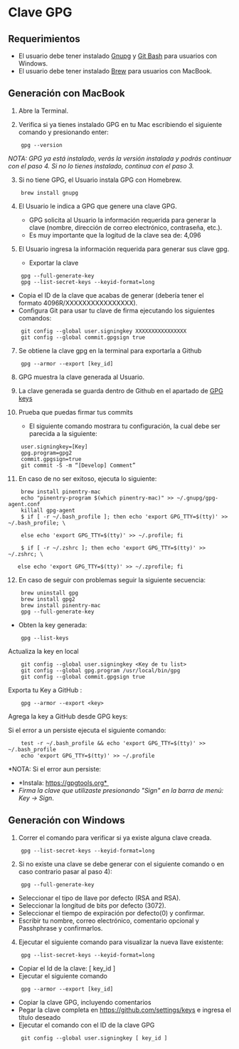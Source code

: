 # Clave GPG
## Requerimientos
   
  * El usuario debe tener instalado [Gnupg](https://www.gnupg.org/download) y [Git Bash](https://git-scm.com/downloads) para usuarios con Windows.
  * El usuario debe tener instalado [Brew](https://brew.sh/index_es) para usuarios con MacBook.

## Generación con MacBook

1. Abre la Terminal.

2. Verifica si ya tienes instalado GPG en tu Mac escribiendo el siguiente comando y presionando enter:
```
    gpg --version  
```
   *NOTA: GPG ya está instalado, verás la versión instalada y podrás continuar con el paso 4. Si no lo tienes instalado, continua con el paso 3.*

3. Si no tiene GPG, el Usuario instala GPG con Homebrew.
```
    brew install gnupg
```
4. El Usuario le indica a GPG que genere una clave GPG.
    * GPG solicita al Usuario la información requerida para generar la clave (nombre, dirección de correo electrónico, contraseña, etc.).
    * Es muy importante que la logitud de la clave sea de: 4,096

6. El Usuario ingresa la información requerida para generar sus clave gpg. 
   * Exportar la clave 
```
    gpg --full-generate-key
    gpg --list-secret-keys --keyid-format=long
```
   * Copia el ID de la clave que acabas de generar (debería tener el formato 4096R/XXXXXXXXXXXXXXXX).
   * Configura Git para usar tu clave de firma ejecutando los siguientes comandos:
```
    git config --global user.signingkey XXXXXXXXXXXXXXXX
    git config --global commit.gpgsign true
```
    
7. Se obtiene la clave gpg en la terminal para exportarla a Github
```
    gpg --armor --export [key_id]
```
8. GPG muestra la clave generada al Usuario.

9. La clave generada se guarda dentro de Github en el apartado de [GPG keys](https://github.com/settings/keys)

10. Prueba que puedas firmar tus commits 
    * El siguiente comando mostrara tu configuración, la cual debe ser parecida a la siguiente:
    
```
    user.signingkey=[Key]
    gpg.program=gpg2
    commit.gpgsign=true
    git commit -S -m “[Develop] Comment”
```

11. En caso de no ser exitoso, ejecuta lo siguiente:

```
    brew install pinentry-mac
    echo "pinentry-program $(which pinentry-mac)" >> ~/.gnupg/gpg-agent.conf
    killall gpg-agent
    $ if [ -r ~/.bash_profile ]; then echo 'export GPG_TTY=$(tty)' >> ~/.bash_profile; \

    else echo 'export GPG_TTY=$(tty)' >> ~/.profile; fi
    
    $ if [ -r ~/.zshrc ]; then echo 'export GPG_TTY=$(tty)' >> ~/.zshrc; \

   else echo 'export GPG_TTY=$(tty)' >> ~/.zprofile; fi
```

12. En caso de seguir con problemas seguir la siguiente secuencia:

```
    brew uninstall gpg
    brew install gpg2
    brew install pinentry-mac 
    gpg --full-generate-key 
```

   * Obten la key generada: 
   
```
    gpg --list-keys
```

Actualiza la key en local
```
    git config --global user.signingkey <Key de tu list>
    git config --global gpg.program /usr/local/bin/gpg
    git config --global commit.gpgsign true
```

Exporta tu Key a GitHub :

```
    gpg --armor --export <key> 
```

Agrega la key a GitHub desde GPG keys:   

Si el error a un persiste ejecuta el siguiente comando:

```
    test -r ~/.bash_profile && echo 'export GPG_TTY=$(tty)' >> ~/.bash_profile
    echo 'export GPG_TTY=$(tty)' >> ~/.profile
```

*NOTA: Si el error aun persiste:

   * *Instala: https://gpgtools.org* 
   * *Firma la clave que utilizaste presionando "Sign" en la barra de menú: Key -> Sign*.

## Generación con Windows

1. Correr el comando para verificar si ya existe alguna clave creada.
```
    gpg --list-secret-keys --keyid-format=long
```
2. Si no existe una clave se debe generar con el siguiente comando o en caso contrario pasar al paso 4):
```
    gpg --full-generate-key
```
  * Seleccionar el tipo de llave por defecto (RSA and RSA).
  * Seleccionar la longitud de bits por defecto (3072).
  * Seleccionar el tiempo de expiración por defecto(0) y confirmar.
  * Escribir tu nombre, correo electrónico, comentario opcional y Passhphrase y confirmarlos.

4. Ejecutar el siguiente comando para visualizar la nueva llave existente:
```
    gpg --list-secret-keys --keyid-format=long
```
   * Copiar el Id de la clave: [ key_id ] 
   * Ejecutar el siguiente comando
   
```
    gpg --armor --export [key_id]
```
   * Copiar la clave GPG, incluyendo comentarios
   * Pegar la clave completa en https://github.com/settings/keys  e ingresa el título deseado
   * Ejecutar el comando con el ID de la clave GPG
```
    git config --global user.signingkey [ key_id ]
```
